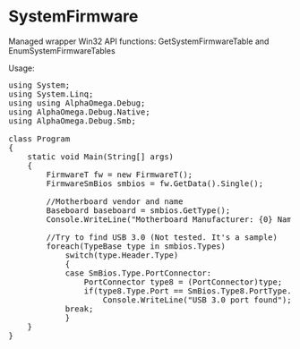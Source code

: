 # SystemFirmware
Managed wrapper Win32 API functions: GetSystemFirmwareTable and EnumSystemFirmwareTables

Usage:
<pre>
using System;
using System.Linq;
using using AlphaOmega.Debug;
using AlphaOmega.Debug.Native;
using AlphaOmega.Debug.Smb;

class Program
{
	static void Main(String[] args)
	{
		FirmwareT<FirmwareSmBios> fw = new FirmwareT<FirmwareSmBios>();
		FirmwareSmBios smbios = fw.GetData().Single();

		//Motherboard vendor and name
		Baseboard baseboard = smbios.GetType<Baseboard>();
		Console.WriteLine("Motherboard Manufacturer: {0} Name: {1}",baseboard.Manufacturer,baseboard.Product);

		//Try to find USB 3.0 (Not tested. It's a sample)
		foreach(TypeBase type in smbios.Types)
 			switch(type.Header.Type)
 			{
 			case SmBios.Type.PortConnector:
   				PortConnector type8 = (PortConnector)type;
   				if(type8.Type.Port == SmBios.Type8.PortType.USB && type8.InternalReferenceDesignator.StartsWith("USB_3"))
     				Console.WriteLine("USB 3.0 port found");
   			break;
			}
	}
}
</pre>
